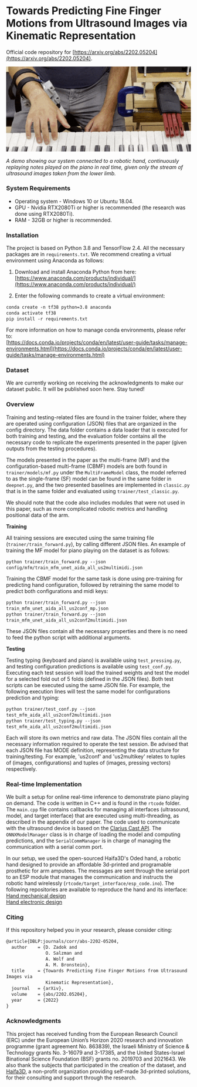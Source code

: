 # Towards Predicting Fine Finger Motions from Ultrasound Images via Kinematic Representation  

Official code repository for [https://arxiv.org/abs/2202.05204](https://arxiv.org/abs/2202.05204).  

<img src="robotic_hand_demo.gif" alt="robotic_hand_demo" width="900"/>  

*A demo showing our system connected to a robotic hand, continuously replaying notes played on the piano in real time, given only the stream of ultrasound images taken from the lower limb.*

### System Requirements  

* Operating system - Windows 10 or Ubuntu 18.04.  
* GPU - Nvidia RTX2080Ti or higher is recommended (the research was done using RTX2080Ti).  
* RAM - 32GB or higher is recommended.  

### Installation  
  
The project is based on Python 3.8 and TensorFlow 2.4. All the necessary packages are in ```requirements.txt```. We recommend creating a virtual environment using Anaconda as follows:  
  
1) Download and install Anaconda Python from here:  
[https://www.anaconda.com/products/individual/](https://www.anaconda.com/products/individual/)  
  
2) Enter the following commands to create a virtual environment:  
```
conda create -n tf38 python=3.8 anaconda
conda activate tf38
pip install -r requirements.txt
```
  
For more information on how to manage conda environments, please refer to:  
[https://docs.conda.io/projects/conda/en/latest/user-guide/tasks/manage-environments.html](https://docs.conda.io/projects/conda/en/latest/user-guide/tasks/manage-environments.html)  
  
### Dataset  
  
We are currently working on receiving the acknowledgments to make our dataset public. It will be published soon here. Stay tuned!

  
### Overview  
  
Training and testing-related files are found in the trainer folder, where they are operated using configuration (JSON) files that are organized in the config directory. The data folder contains a data loader that is executed for both training and testing, and the evaluation folder contains all the necessary code to replicate the experiments presented in the paper (given outputs from the testing procedures).  

The models presented in the paper as the multi-frame (MF) and the configuration-based multi-frame (CBMF) models are both found in ```trainer/models/mf.py``` under the ```MultiFrameModel``` class, the model referred to as the single-frame (SF) model can be found in the same folder in ```deepnet.py```, and the two presented baselines are implemented in ```classic.py``` that is in the same folder and evaluated using ```trainer/test_classic.py```.  
  
We should note that the code also includes modules that were not used in this paper, such as more complicated robotic metrics and handling positional data of the arm.  
  
**Training**  

All training sessions are executed using the same training file (```trainer/train_forward.py```), by calling different JSON files. An example of training the MF model for piano playing on the dataset is as follows:  

```  
python trainer/train_forward.py --json config/mfm/train_mfm_unet_aida_all_us2multimidi.json  
```  

Training the CBMF model for the same task is done using pre-training for predicting hand configuration, followed by retraining the same model to predict both configurations and midi keys:  

```  
python trainer/train_forward.py --json train_mfm_unet_aida_all_us2conf_mp.json  
python trainer/train_forward.py --json train_mfm_unet_aida_all_us2conf2multimidi.json  
```  

These JSON files contain all the necessary properties and there is no need to feed the python script with additional arguments.  
  
**Testing**  
  
Testing typing (keyboard and piano) is available using ```test_pressing.py```, and testing configuration predictions is available using ```test_conf.py```. Executing each test session will load the trained weights and test the model for a selected fold out of 5 folds (defined in the JSON files). Both test scripts can be executed using the same JSON file. For example, the following execution lines will test the same model for configurations prediction and typing:  

```  
python trainer/test_conf.py --json test_mfm_aida_all_us2conf2multimidi.json  
python trainer/test_typing.py --json test_mfm_aida_all_us2conf2multimidi.json  
```  

Each will store its own metrics and raw data. The JSON files contain all the necessary information required to operate the test session. Be advised that each JSON file has MODE definition, representing the data structure for training/testing. For example, 'us2conf' and 'us2multikey' relates to tuples of (images, configurations) and tuples of (images, pressing vectors) respectively.

### Real-time Implementation  

We built a setup for online real-time inference to demonstrate piano playing on demand. The code is written in C++ and is found in the ```rtcode``` folder. The ```main.cpp``` file contains callbacks for managing all interfaces (ultrasound, model, and target interface) that are executed using multi-threading, as described in the appendix of our paper.
The code used to communicate with the ultrasound device is based on the [Clarius Cast API](https://github.com/clariusdev/cast/).
The ```ONNXModelManager``` class is in charge of loading the model and computing predictions, and the ```SerialCommManager``` is in charge of managing the communication with a serial comm port.  

In our setup, we used the open-sourced Haifa3D's Oded hand, a robotic hand designed to provide an affordable 3d-printed and programable prosthetic for arm amputees. The messages are sent through the serial port to an ESP module that manages the communication and instructs the robotic hand wirelessly (```rtcode/target_interface/esp_code.ino```). The following repositories are available to reproduce the hand and its interface:  
[Hand mechanical design](https://github.com/Haifa3D/hand-mechanical-design/)  
[Hand electronic design](https://github.com/Haifa3D/hand-electronic-design/)  

### Citing  
  
If this repository helped you in your research, please consider citing:  
```  
@article{DBLP:journals/corr/abs-2202-05204,
  author    = {D. Zadok and
               O. Salzman and
               A. Wolf and
               A. M. Bronstein},
  title     = {Towards Predicting Fine Finger Motions from Ultrasound Images via
               Kinematic Representation},
  journal   = {arXiv},
  volume    = {abs/2202.05204},
  year      = {2022}
}
```
  
### Acknowledgments  

This project has received funding from 
the European Research Council (ERC) under the European Union’s Horizon 2020 research and innovation programme (grant agreement No. 863839),
the Israeli Ministry of Science \& Technology grants No. 3-16079 and 3-17385,
and the United States-Israel Binational Science Foundation (BSF) grants no. 2019703 and 2021643.
We also thank the subjects that participated in the creation of the dataset, and [Haifa3D](https://www.facebook.com/Haifa3d/), a non-profit organization providing self-made 3d-printed solutions, for their consulting and support through the research.  